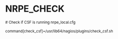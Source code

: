 # NRPE_CHECK

<sub>
# Check if CSF is running nrpe_local.cfg</sub>

<sub>command[check_csf]=/usr/lib64/nagios/plugins/check_csf.sh
</sub>
